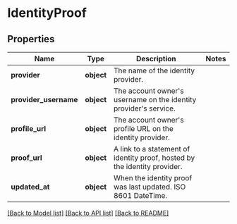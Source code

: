 # IdentityProof

## Properties
Name | Type | Description | Notes
------------ | ------------- | ------------- | -------------
**provider** | **object** | The name of the identity provider. | 
**provider_username** | **object** | The account owner&#x27;s username on the identity provider&#x27;s service. | 
**profile_url** | **object** | The account owner&#x27;s profile URL on the identity provider. | 
**proof_url** | **object** | A link to a statement of identity proof, hosted by the identity provider. | 
**updated_at** | **object** | When the identity proof was last updated. ISO 8601 DateTime. | 

[[Back to Model list]](../README.md#documentation-for-models) [[Back to API list]](../README.md#documentation-for-api-endpoints) [[Back to README]](../README.md)

